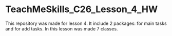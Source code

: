 # TeachMeSkills_C26_Lesson_4_HW
This repository was made for lesson 4. It include 2 packages: for main tasks and for add tasks. In this lesson was made 7 classes. 

